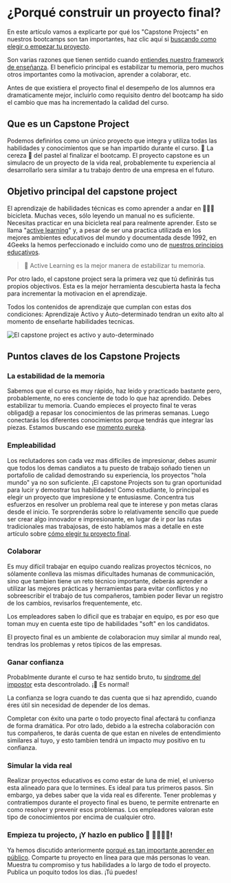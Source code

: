 # ¿Porqué construir un proyecto final?

En este artículo vamos a explicarte por qué los "Capstone Projects" en nuestros bootcamps son tan importantes, haz clic aquí si [buscando como elegir o empezar tu proyecto](https://4geeks.com/lesson/pick-your-capstone-project). 

Son varias razones que tienen sentido cuando [entiendes nuestro framework de enseñanza](https://4geeks.com/mastering-technical-knowledge). El beneficio principal es estabilizar tu memoria, pero muchos otros importantes como la motivacion, aprender a colaborar, etc.

Antes de que existiera el proyecto final el desempeño de los alumnos era dramaticamente mejor, incluirlo como requisito dentro del bootcamp ha sido el cambio que mas ha incrementado la calidad del curso.

## Que es un Capstone Project

Podemos definirlos como un único proyecto que integra y utiliza todas las habilidades y conocimientos que se han impartido durante el curso. 🍒 La cereza 🍰 del pastel al finalizar el bootcamp. 
El proyecto capstone es un simulacro de un proyecto de la vida real, probablemente tu experiencia al desarrollarlo sera similar a tu trabajo dentro de una empresa en el futuro.

## Objetivo principal del capstone project

El aprendizaje de habilidades técnicas es como aprender a andar en 🚴🏿‍♀️ bicicleta. Muchas veces, sólo leyendo un manual no es suficiente. Necesitas practicar en una bicicleta real para realmente aprender. Esto se llama "[active learning](https://files.eric.ed.gov/fulltext/ED336049.pdf)" y, a pesar de ser una practica utilizada en los mejores ambientes educativos del mundo y documentada desde 1992, en 4Geeks la hemos perfeccionado e incluido como uno de [nuestros principios educativos](https://4geeks.com/mastering-technical-knowledge#how-active-recall-increases-stability).

> 🧠 Active Learning es la mejor manera de estabilizar tu memoria.

Por otro lado, el capstone project sera la primera vez que tú definirás tus propios objectivos. Esta es la mejor herramienta descubierta hasta la fecha para incrementar la motivacion en el aprendizaje.

Todos los contenidos de aprendizaje que cumplan con estas dos condiciones: Aprendizaje Activo y Auto-determinado tendran un exito alto al momento de enseñarte habilidades tecnicas.

![El capstone project es activo y auto-determinado](https://github.com/breatheco-de/knowledge-base/blob/main/images/capstone-project.png?raw=true)

## Puntos claves de los Capstone Projects

### La estabilidad de la memoria

Sabemos que el curso es muy rápido, haz leido y practicado bastante pero, probablemente, no eres conciente de todo lo que haz aprendido. Debes estabilizar tu memoria. 
Cuando empieces el proyecto final te veras obligad@ a repasar los conocimientos de las primeras semanas.
Luego conectarás los diferentes conocimientos porque tendrás que integrar las piezas.
Estamos buscando ese [momento eureka](https://es.wikipedia.org/wiki/%C2%A1Eureka!).

### Empleabilidad

Los reclutadores son cada vez mas difíciles de impresionar, debes asumir que todos los demas candiatos a tu puesto de trabajo soñado tienen un portafolio de calidad demostrando su experiencia, los proyectos "hola mundo" ya no son suficiente.
¡El capstone Projects son tu gran oportunidad para lucir y demostrar tus habilidades! Como estudiante, lo principal es elegir un proyecto que impresione y te entusiasme. 
Concentra tus esfuerzos en resolver un problema real que te interese y pon metas claras desde el inicio.
Te sorprenderás sobre lo relativamente sencillo que puede ser crear algo innovador e impresionante, en lugar de ir por las rutas tradicionales mas trabajosas, de esto hablamos mas a detalle en este artículo sobre [cómo elegir tu proyecto final](https://4geeks.com/lesson/pick-your-capstone-project).

### Colaborar

Es muy difícil trabajar en equipo cuando realizas proyectos técnicos, no sólamente conlleva las mismas dificultades humanas de communicación, sino que tambien tiene un reto técnico importante, deberás aprender a utilizar las mejores prácticas y herramientas para evitar conflictos y no sobreescribir el trabajo de tus compañeros, tambien poder llevar un registro de los cambios, revisarlos frequentemente, etc.

Los empleadores saben lo dificil que es trabajar en equipo, es por eso que toman muy en cuenta este tipo de habilidades "soft" en los candidatos.

El proyecto final es un ambiente de colaboracion muy similar al mundo real, tendras los problemas y retos típicos de las empresas.

### Ganar confianza

Probablmente durante el curso te haz sentido bruto, tu [sindrome del impostor](https://4geeks.com/lesson/intro-to-4geeks-full-stack#wall-1-confidence-impostor-syndrome) esta descontrolado. ¡🙂 Es normal!

La confianza se logra cuando te das cuenta que si haz aprendido, cuando éres útil sin necesidad de depender de los demas.

Completar con éxito una parte o todo proyecto final afectará tu confianza de forma dramática. Por otro lado, debido a la estrecha colaboración con tus compañeros, te darás cuenta de que estan en niveles de entendimiento similares al tuyo, y esto tambien tendrá un impacto muy positivo en tu confianza.

### Simular la vida real

Realizar proyectos educativos es como estar de luna de miel, el universo esta alineado para que lo termines. Es ideal para tus primeros pasos.
Sin embargo, ya debes saber que la vida real es diferente.
Tener problemas y contratiempos durante el proyecto final es bueno, te permite entrenarte en como resolver y prevenir esos problemas.
Los empleadores valoran este tipo de conocimientos por encima de cualquier otro.

### Empieza tu projecto, ¡Y hazlo en publico 💬 👨‍👩‍👧‍👦!

Ya hemos discutido anteriormente [porqué es tan importante aprender en público](https://4geeks.com/es/lesson/learn-in-public-es#por-qu-es-esto-tan-importante).
Comparte tu proyecto en línea para que más personas lo vean. Muestra tu compromiso y tus habilidades a lo largo de todo el proyecto.
Publica un poquito todos los dias. ¡Tú puedes!
